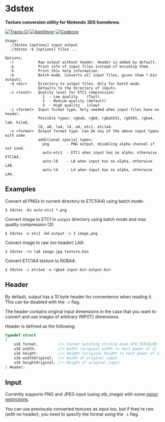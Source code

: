 # 3dstex
**Texture conversion utility for Nintendo 3DS homebrew.**

[![Travis-CI](https://travis-ci.org/Cruel/3dstex.svg?branch=master)](https://travis-ci.org/Cruel/3dstex) [![AppVeyor](https://ci.appveyor.com/api/projects/status/p6fiuogqq59byg0i?svg=true)](https://ci.appveyor.com/project/Cruel/3dstex) [![Codecov](https://img.shields.io/codecov/c/github/Cruel/3dstex/master.svg?maxAge=86400)](https://codecov.io/gh/Cruel/3dstex)

```
Usage:
  ./3dstex [options] input output
  ./3dstex -b [options] files ...

Options:
  -r           Raw output without header. Header is added by default.
  -p           Print info of input files instead of encoding them.
  -h           Print this help information.
  -b           Batch mode. Converts all input files, gives them *.bin outputs.
  -d <dir>     Directory to output files. Only for batch mode.
               Defaults to the directory of inputs.
  -c <level>   Quality level for ETC1 compression:
                 1  - Low quality    (fast)
                 2  - Medium quality (default)
                 3  - High quality   (slow)
  -i <format>  Input format type. Only needed when input files have no header.
               Possible types: rgba8, rgb8, rgba5551, rgb565, rgba4, la8, hilo8,
               l8, a8, la4, l4, a4, etc1, etc1a4.
  -o <format>  Output format type. Can be any of the above input types with some
               additional special types:
                 png        - PNG output, disabling alpha channel if not used.
                 auto-etc1  - ETC1 when input has no alpha, otherwise ETC1A4.
                 auto-l8    - L8 when input has no alpha, otherwise LA8.
                 auto-l4    - L4 when input has no alpha, otherwise LA4.
```

## Examples

Convert all PNGs in current directory to ETC1(A4) using batch mode:
```
$ 3dstex -bo auto-etc1 *.png
```

Convert image to ETC1 in `output` directory using batch mode and max quality compression (3):
```
$ 3dstex -o etc1 -bd output -c 3 image.png
```

Convert image to raw (no header) LA8:
```
$ 3dstex -ro la8 image.jpg texture.bin
```

Convert ETC1A4 texture to RGBA4:
```
$ 3dstex -i etc1a4 -o rgba4 input.bin output.bin
```

## Header
By default, output has a 10 byte header for convenience when reading it. This can be disabled with the `-r` flag.

The header contains original input dimensions in the case that you want to convert and use images of arbitrary (NPOT) dimensions.

Header is defined as the following:
```c
typedef struct
{
	u16 format;         //< Format matching ctrulib enum GPU_TEXCOLOR
	u16 width;          //< Width (original width to next power of 2)
	u16 height;         //< Height (original height to next power of 2)
	u16 widthOriginal;  //< Width of original input
	u16 heightOriginal; //< Height of original input
} Header;
```

## Input

Currently supports PNG and JPEG input (using stb_image) with some [minor restrictions](https://github.com/nothings/stb/blob/master/stb_image.h#L23-L24).

You can use previously converted textures as input too, but if they're raw (with no header), you need to specify the format using the `-i` flag.
